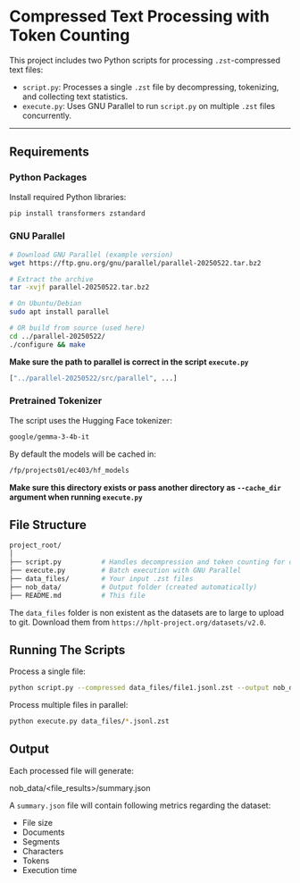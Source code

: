 # Compressed Text Processing with Token Counting

This project includes two Python scripts for processing `.zst`-compressed text files:  
- `script.py`: Processes a single `.zst` file by decompressing, tokenizing, and collecting text statistics.  
- `execute.py`: Uses GNU Parallel to run `script.py` on multiple `.zst` files concurrently.  

---

## Requirements  

### Python Packages  
Install required Python libraries:  

```bash  
pip install transformers zstandard  

```
### GNU Parallel
```bash
# Download GNU Parallel (example version)  
wget https://ftp.gnu.org/gnu/parallel/parallel-20250522.tar.bz2  

# Extract the archive  
tar -xvjf parallel-20250522.tar.bz2  

# On Ubuntu/Debian  
sudo apt install parallel  

# OR build from source (used here)  
cd ../parallel-20250522/  
./configure && make  
```  

**Make sure the path to parallel is correct in the script `execute.py`**  
```bash  
["../parallel-20250522/src/parallel", ...]  
```  

### Pretrained Tokenizer
The script uses the Hugging Face tokenizer:  
```bash  
google/gemma-3-4b-it
```  

By default the models will be cached in:  
```bash  
/fp/projects01/ec403/hf_models  
```  
**Make sure this directory exists or pass another directory as `--cache_dir` argument when running `execute.py`**  

## File Structure  
```bash  
project_root/  
│  
├── script.py          # Handles decompression and token counting for one file  
├── execute.py         # Batch execution with GNU Parallel  
├── data_files/        # Your input .zst files  
├── nob_data/          # Output folder (created automatically)  
├── README.md          # This file  
```
The `data_files` folder is non existent as the datasets are to large to upload to git. Download them from `https://hplt-project.org/datasets/v2.0`.  

## Running The Scripts  
Process a single file:  
```bash  
python script.py --compressed data_files/file1.jsonl.zst --output nob_data/file1_results/summary.json  
```  

Process multiple files in parallel:  
```bash
python execute.py data_files/*.jsonl.zst 
```

## Output  
Each processed file will generate: 

nob_data/<file_results>/summary.json  

A `summary.json` file will contain following metrics regarding the dataset:  
- File size  
- Documents  
- Segments  
- Characters  
- Tokens  
- Execution time  



